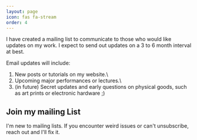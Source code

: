 ```yaml
---
layout: page
icon: fas fa-stream
order: 4
---
```


I have created a mailing list to communicate to those who would like updates on my work. I expect to send out updates on a 3 to 6 month interval at best.

Email updates will include:

1) New posts or tutorials on my website.\
2) Upcoming major performances or lectures.\
3) (in future) Secret updates and early questions on physical goods, such as art prints or electronic hardware ;)

## Join my mailing List

<script async src="https://eocampaign1.com/form/9a70b3b2-3332-11f0-8e4a-f970be921f55.js" data-form="9a70b3b2-3332-11f0-8e4a-f970be921f55"></script>

I'm new to mailing lists. If you encounter weird issues or can't unsubscribe, reach out and I'll fix it.